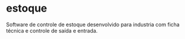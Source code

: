 # estoque
Software de controle de estoque desenvolvido para industria com ficha técnica e controle de saída e entrada.
